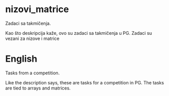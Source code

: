 # nizovi_matrice
Zadaci sa takmičenja.

Kao što deskripcija kaže, ovo su zadaci sa takmičenja u PG.
Zadaci su vezani za nizove i matrice

# English
Tasks from a competition.

Like the description says, these are tasks for a competition in PG.
The tasks are tied to arrays and matrices.
